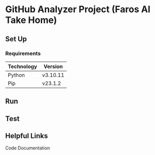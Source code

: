 # GitHub Analyzer Project (Faros AI Take Home)



## Set Up 

### Requirements 
| Technology | Version |
| ------------- | ------------- |
| Python | v3.10.11  |
| Pip  | v23.1.2  |



## Run 




## Test



## Helpful Links



Code Documentation 